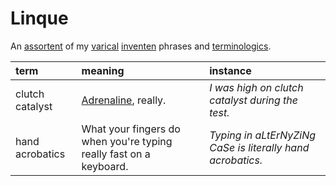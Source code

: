 # Linque

An [assortent]() of my [varical]() [inventen]() phrases and [terminologics]().

| term | meaning | instance |
| :--- | :------ | :------- |
| clutch catalyst | [Adrenaline](https://wikipedia.org/wiki/Adrenaline), really. | *I was high on clutch catalyst during the test.* |
| hand acrobatics | What your fingers do when you're typing really fast on a keyboard. | *Typing in aLtErNyZiNg CaSe is literally hand acrobatics.* |
